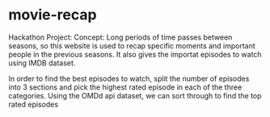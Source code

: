 # movie-recap
Hackathon Project:
Concept: Long periods of time passes between seasons, so this website is used to recap specific moments and important people in the previous seasons. It also gives the importat episodes to watch using IMDB dataset. 

In order to find the best episodes to watch, split the number of episodes into 3 sections and pick the highest rated episode in each of the three categories. Using the OMDd api dataset, we can sort through to find the top rated episodes
